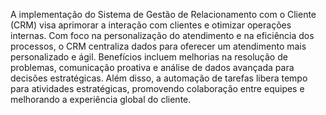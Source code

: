 A implementação do Sistema de Gestão de Relacionamento com o Cliente (CRM) visa aprimorar a interação com clientes e otimizar operações internas. Com foco na personalização do atendimento e na eficiência dos processos, o CRM centraliza dados para oferecer um atendimento mais personalizado e ágil. Benefícios incluem melhorias na resolução de problemas, comunicação proativa e análise de dados avançada para decisões estratégicas. Além disso, a automação de tarefas libera tempo para atividades estratégicas, promovendo colaboração entre equipes e melhorando a experiência global do cliente.





